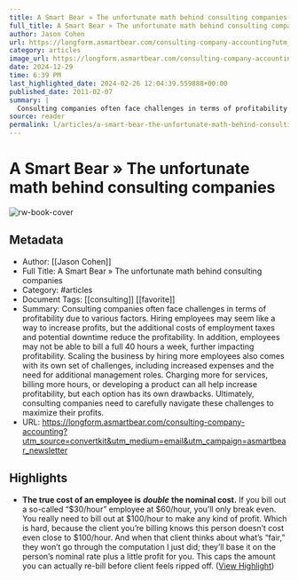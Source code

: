 ```yaml
---
title: A Smart Bear » The unfortunate math behind consulting companies
full_title: A Smart Bear » The unfortunate math behind consulting companies
author: Jason Cohen
url: https://longform.asmartbear.com/consulting-company-accounting?utm_source=convertkit&utm_medium=email&utm_campaign=asmartbear_newsletter
category: articles
image_url: https://longform.asmartbear.com/consulting-company-accounting/thumbnail-1200w.png
date: 2024-12-29
time: 6:39 PM
last_highlighted_date: 2024-02-26 12:04:39.559888+00:00
published_date: 2011-02-07
summary: |
  Consulting companies often face challenges in terms of profitability due to various factors. Hiring employees may seem like a way to increase profits, but the additional costs of employment taxes and potential downtime reduce the profitability. In addition, employees may not be able to bill a full 40 hours a week, further impacting profitability. Scaling the business by hiring more employees also comes with its own set of challenges, including increased expenses and the need for additional management roles. Charging more for services, billing more hours, or developing a product can all help increase profitability, but each option has its own drawbacks. Ultimately, consulting companies need to carefully navigate these challenges to maximize their profits.
source: reader
permalink: l/articles/a-smart-bear-the-unfortunate-math-behind-consulting-companies
---
```

# A Smart Bear » The unfortunate math behind consulting companies

![rw-book-cover](https://longform.asmartbear.com/consulting-company-accounting/thumbnail-1200w.png)

## Metadata
- Author: [[Jason Cohen]]
- Full Title: A Smart Bear » The unfortunate math behind consulting companies
- Category: #articles
- Document Tags: [[consulting]] [[favorite]] 
- Summary: Consulting companies often face challenges in terms of profitability due to various factors. Hiring employees may seem like a way to increase profits, but the additional costs of employment taxes and potential downtime reduce the profitability. In addition, employees may not be able to bill a full 40 hours a week, further impacting profitability. Scaling the business by hiring more employees also comes with its own set of challenges, including increased expenses and the need for additional management roles. Charging more for services, billing more hours, or developing a product can all help increase profitability, but each option has its own drawbacks. Ultimately, consulting companies need to carefully navigate these challenges to maximize their profits.
- URL: https://longform.asmartbear.com/consulting-company-accounting?utm_source=convertkit&utm_medium=email&utm_campaign=asmartbear_newsletter

## Highlights
- **The true cost of an employee is** ***double*** **the nominal cost.** If you bill out a so-called “$30/hour” employee at $60/hour, you’ll only break even. You really need to bill out at $100/hour to make any kind of profit.
  Which is hard, because the client you’re billing knows this person doesn’t cost even close to $100/hour. And when that client thinks about what’s “fair,” they won’t go through the computation I just did; they’ll base it on the person’s nominal rate plus a little profit for you. This caps the amount you can actually re-bill before client feels ripped off. ([View Highlight](https://read.readwise.io/read/01hqjmv13qsqcd5hdcrk3mtnw6))


